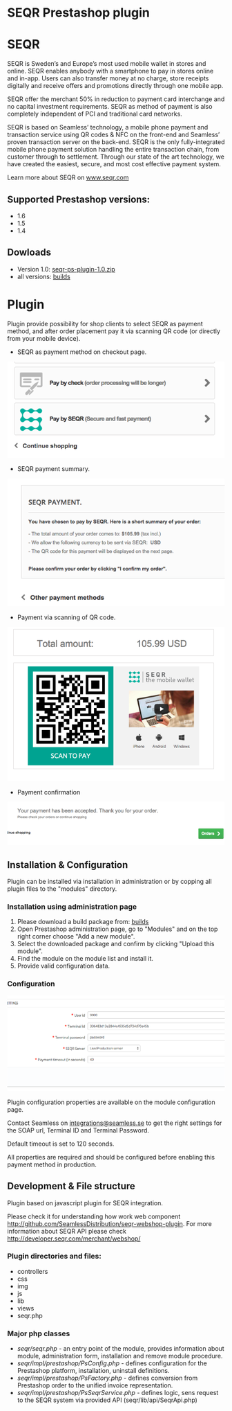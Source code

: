 SEQR Prestashop plugin
======================

# SEQR #
SEQR is Sweden’s and Europe’s most used mobile wallet in stores and online. SEQR enables anybody with a smartphone to pay in stores online and in-app.
Users can also transfer money at no charge, store receipts digitally and receive offers and promotions directly through one mobile app.

SEQR offer the merchant 50% in reduction to payment card interchange and no capital investment requirements.
SEQR as method of payment is also completely independent of PCI and traditional card networks.

SEQR is based on Seamless’ technology, a mobile phone payment and transaction service using QR codes & NFC on the front-end and Seamless’ proven transaction server on the back-end.
SEQR is the only fully-integrated mobile phone payment solution handling the entire transaction chain, from customer through to settlement.
Through our state of the art technology, we have created the easiest, secure, and most cost effective payment system.

Learn more about SEQR on www.seqr.com

## Supported Prestashop versions: ##
* 1.6
* 1.5
* 1.4

## Dowloads ##
* Version 1.0: [seqr-ps-plugin-1.0.zip](build/seqr-ps-plugin-1.0.zip)
* all versions: [builds](build/)

# Plugin #
Plugin provide possibility for shop clients to select SEQR as payment method, and after order placement pay it via scanning QR code (or directly from your mobile device).

* SEQR as payment method on checkout page.

![alt tag](docs/payment_option.png)

* SEQR payment summary.

![alt tag](docs/payment_summary.png)

* Payment via scanning of QR code.

![alt tag](docs/payment_code.png)

* Payment confirmation

![alt tag](docs/payment_completed.png)

## Installation & Configuration ##

Plugin can be installed via installation in administration or by copping all plugin files to the "modules" directory.

### Installation using administration page ###

1. Please download a build package from: [builds](build/)
2. Open Prestashop administration page, go to "Modules" and on the top right corner choose "Add a new module".
3. Select the downloaded package and confirm by clicking "Upload this module".
4. Find the module on the module list and install it.
5. Provide valid configuration data.

### Configuration ###

![alt tag](docs/seqr_settings.png)

Plugin configuration properties are available on the module configuration page.

Contact Seamless on integrations@seamless.se to get the right settings for the SOAP url, Terminal ID and Terminal Password.

Default timeout is set to 120 seconds.

All properties are required and should be configured before enabling this payment method in production.

## Development & File structure ##

Plugin based on javascript plugin for SEQR integration.

Please check it for understanding how work web component http://github.com/SeamlessDistribution/seqr-webshop-plugin.
For more information about SEQR API please check http://developer.seqr.com/merchant/webshop/

### Plugin directories and files: ###
* controllers
* css
* img
* js
* lib
* views
* seqr.php

### Major php classes ###
* _seqr/seqr.php_ - an entry point of the module, provides information about module, administration form, installation and remove module procedure.
* _seqr/impl/prestashop/PsConfig.php_ - defines configuration for the Prestashop platform, installation, uninstall definitions.
* _seqr/impl/prestashop/PsFactory.php_ - defines conversion from Prestashop order to the unified invoice representation.
* _seqr/impl/prestashop/PsSeqrService.php_ - defines logic, sens request to the SEQR system via provided API (seqr/lib/api/SeqrApi.php)

